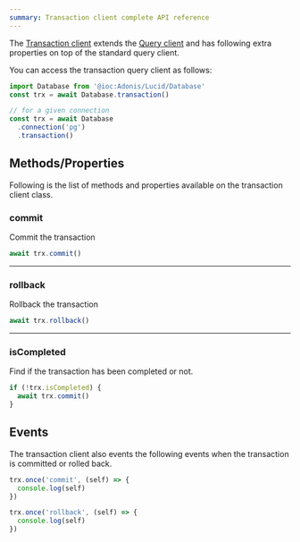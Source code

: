 ```yaml
---
summary: Transaction client complete API reference
---
```


The [Transaction client](https://github.com/adonisjs/lucid/blob/master/src/TransactionClient/index.ts) extends the [Query client](./query-client.md) and has following extra properties on top of the standard query client.

You can access the transaction query client as follows:

```ts
import Database from '@ioc:Adonis/Lucid/Database'
const trx = await Database.transaction()

// for a given connection
const trx = await Database
  .connection('pg')
  .transaction()
```

## Methods/Properties
Following is the list of methods and properties available on the transaction client class.

### commit
Commit the transaction

```ts
await trx.commit()
```

---

### rollback
Rollback the transaction

```ts
await trx.rollback()
```

---

### isCompleted
Find if the transaction has been completed or not.

```ts
if (!trx.isCompleted) {
  await trx.commit()
}
```

## Events
The transaction client also events the following events when the transaction is committed or rolled back.

```ts
trx.once('commit', (self) => {
  console.log(self)
})
```

```ts
trx.once('rollback', (self) => {
  console.log(self)
})
```
